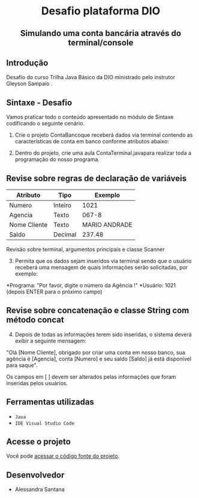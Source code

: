 <h1 align="center"> Desafio plataforma DIO </h1>
<h2 align="center"> Simulando uma conta bancária através do terminal/console </h2>

## Introdução
Desafio do curso Trilha Java Básico da DIO ministrado pelo instrutor Gleyson Sampaio .

## Sintaxe - Desafio
Vamos praticar todo o conteúdo apresentado no módulo de Sintaxe codificando o seguinte cenário.

1. Crie o projeto ContaBancoque receberá dados via terminal contendo as características de conta em banco conforme atributos abaixo:

2. Dentro do projeto, crie uma aula ContaTerminal.javapara realizar toda a programação do nosso programa.

## Revise sobre regras de declaração de variáveis

| Atributo  | Tipo     | Exemplo   
| --------- | ---------| ------- 
| Numero    | Inteiro  | 1021 
| Agencia   | Texto    | 067-8
| Nome Cliente | Texto    | MARIO ANDRADE
| Saldo | Decimal |237.48


Revisão sobre terminal, argumentos principais e classe Scanner

3. Permita que os dados sejam inseridos via terminal sendo que o usuário receberá uma mensagem de quais informações serão solicitadas, por exemplo:
 
*Programa: "Por favor, digite o número da Agência !"
*Usuário: 1021 (depois ENTER para o próximo campo)

## Revise sobre concatenação e classe String com método concat

4. Depois de todas as informações terem sido inseridas, o sistema deverá exibir a seguinte mensagem:

"Olá [Nome Cliente], obrigado por criar uma conta em nosso banco, sua agência é [Agencia], conta [Numero] e seu saldo [Saldo] já está disponível para saque".

Os campos em [ ] devem ser alterados pelas informações que foram inseridas pelos usuários.

<h2>Ferramentas utilizadas</h2>

- ``Java``
- ``IDE Visual Studio Code``


<h2>Acesse o projeto</h2> 

Você pode [acessar o código fonte do projeto](https://github.com/alesyfrontend/dio-trilha-java-basico/blob/main/conta-banco/src/ContaTerminal.java).


<h2>Desenvolvedor</h2>

- Alessandra Santana
